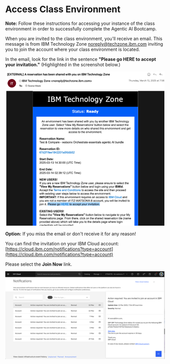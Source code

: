 # Access Class Environment

**Note:** Follow these instructions for accessing your instance of the class environment in order to successfully complete the Agentic AI Bootcamp. 

When you are invited to the class environment, you'll receive an email. This message is from IBM Technology Zone <noreply@techzone.ibm.com> inviting you to join the account where your class environment is located.

In the email, look for the link in the sentence **"Please go HERE to accept your invitation."** (Highlighted in the screenshot below.)

![TZ-invite](assets/TZ-invite.png)


**Option:** If you miss the email or don't receive it for any reason! 

You can find the invitation on your IBM Cloud account:
[https://cloud.ibm.com/notifications?type=account](https://cloud.ibm.com/notifications?type=account)

Please select the **Join Now** link. 

![account-notifications](assets/account-notifications.png)
